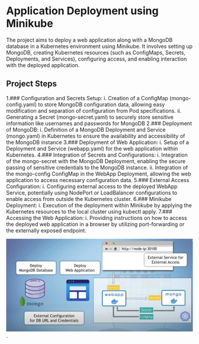 # Application Deployment using Minikube

The project aims to deploy a web application along with a MongoDB database in a Kubernetes environment using Minikube. It involves setting up MongoDB, creating Kubernetes resources (such as ConfigMaps, Secrets, Deployments, and Services), configuring access, and enabling interaction with the deployed application.

## Project Steps

1.### Configuration and Secrets Setup:
i. Creation of a ConfigMap (mongo-config.yaml) to store MongoDB configuration data, allowing easy modification and separation of configuration from Pod specifications.
ii. Generating a Secret (mongo-secret.yaml) to securely store sensitive information like usernames and passwords for MongoDB
2.### Deployment of MongoDB:
i. Definition of a MongoDB Deployment and Service (mongo.yaml) in Kubernetes to ensure the availability and accessibility of the MongoDB instance
3.### Deployment of Web Application:
i. Setup of a Deployment and Service (webapp.yaml) for the web application within Kubernetes.
4.### Integration of Secrets and Configurations:
i. Integration of the mongo-secret with the MongoDB Deployment, enabling the secure passing of sensitive credentials to the MongoDB instance.
ii. Integration of the mongo-config ConfigMap in the WebApp Deployment, allowing the web application to access necessary configuration data.
5.### External Access Configuration:
i. Configuring external access to the deployed WebApp Service, potentially using NodePort or LoadBalancer configurations to enable access from outside the Kubernetes cluster.
6.### Minikube Deployment:
i. Execution of the deployment within Minikube by applying the Kubernetes resources to the local cluster using kubectl apply.
7.### Accessing the Web Application:
i. Providing instructions on how to access the deployed web application in a browser by utilizing port-forwarding or the externally exposed endpoint.


![alt text](https://github.com/Sharad-Parit6094/Kubernetes_Project/blob/main/Kubernetes_Project_image.png).

